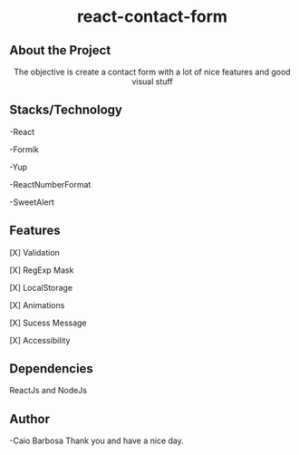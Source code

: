 <h1 align="center">react-contact-form</h1>

## About the Project

<p align="center">The objective is create a contact form with a lot of nice features and good visual stuff</p>

## Stacks/Technology

<p>-React</p>
<P>-Formik</p>
<p>-Yup</p>
<p>-ReactNumberFormat</p>
<p>-SweetAlert<p>
  
## Features
 
 <p>[X] Validation</p>
 <p>[X] RegExp Mask</p>
 <p>[X] LocalStorage</p>
 <p>[X] Animations</p>
 <p>[X] Sucess Message</p>
 <p>[X] Accessibility</p>

## Dependencies
ReactJs and NodeJs

## Author
-Caio Barbosa
Thank you and have a nice day.
